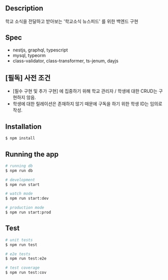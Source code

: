 ## Description

학교 소식을 전달하고 받아보는 '학교소식 뉴스피드' 를 위한 백엔드 구현

## Spec

- nestjs, graphql, typescript
- mysql, typeorm
- class-validator, class-transformer, ts-jenum, dayjs

## [필독] 사전 조건
- [필수 구현 및 추가 구현] 에 집중하기 위해 학교 관리자 / 학생에 대한 CRUD는 구현하지 않음.
- 학생에 대한 릴레이션은 존재하지 않기 때문에 구독을 하기 위한 학생 ID는 임의로 작성.

## Installation

```bash
$ npm install
```

## Running the app

```bash
# running db
$ npm run db

# development
$ npm run start

# watch mode
$ npm run start:dev

# production mode
$ npm run start:prod
```

## Test

```bash
# unit tests
$ npm run test

# e2e tests
$ npm run test:e2e

# test coverage
$ npm run test:cov
```